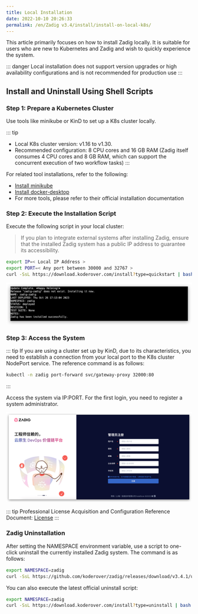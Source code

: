 ```yaml
---
title: Local Installation
date: 2022-10-10 20:26:33
permalink: /en/Zadig v3.4/install/install-on-local-k8s/
---
```


This article primarily focuses on how to install Zadig locally. It is suitable for users who are new to Kubernetes and Zadig and wish to quickly experience the system.

::: danger
Local installation does not support version upgrades or high availability configurations and is not recommended for production use
:::

## Install and Uninstall Using Shell Scripts

### Step 1: Prepare a Kubernetes Cluster

Use tools like minikube or KinD to set up a K8s cluster locally.

::: tip
- Local K8s cluster version: v1.16 to v1.30.
- Recommended configuration: 8 CPU cores and 16 GB RAM (Zadig itself consumes 4 CPU cores and 8 GB RAM, which can support the concurrent execution of two workflow tasks)
:::

For related tool installations, refer to the following:

- [Install minikube](https://minikube.sigs.k8s.io/docs/start/)
- [Install docker-desktop](https://www.docker.com/products/docker-desktop/)
- For more tools, please refer to their official installation documentation

### Step 2: Execute the Installation Script

Execute the following script in your local cluster:

> If you plan to integrate external systems after installing Zadig, ensure that the installed Zadig system has a public IP address to guarantee its accessibility.

``` bash
export IP=< Local IP Address >
export PORT=< Any port between 30000 and 32767 >
curl -SsL https://download.koderover.com/install?type=quickstart | bash
```
![Local installation](../../../_images/install_zadig_on_local_1.png)

### Step 3: Access the System

::: tip
If you are using a cluster set up by KinD, due to its characteristics, you need to establish a connection from your local port to the K8s cluster NodePort service. The reference command is as follows:

``` bash
kubectl -n zadig port-forward svc/gateway-proxy 32000:80
```
:::

Access the system via IP:PORT. For the first login, you need to register a system administrator.

![Local installation](../../../_images/install_zadig_on_init.png)

::: tip
Professional License Acquisition and Configuration Reference Document: [License](/en/Zadig%20v3.4/enterprise-mgr/#license)
:::

### Zadig Uninstallation

After setting the NAMESPACE environment variable, use a script to one-click uninstall the currently installed Zadig system. The command is as follows:

```bash
export NAMESPACE=zadig
curl -SsL https://github.com/koderover/zadig/releases/download/v3.4.1/uninstall.sh | bash
```

You can also execute the latest official uninstall script:
```bash
export NAMESPACE=zadig
curl -SsL https://download.koderover.com/install?type=uninstall | bash
```

<!-- ## 使用 Sealos 安装与卸载

### 步骤 1：准备 Linux 机器

::: warning
为了避免安装时产生冲突或者其他未知错误导致安装失败，建议你的操作系统保持干净的状态，不安装任何可能产生冲突的软件。
:::

#### 硬件要求

|  操作系统                                               |  最低要求                         |
| ------------------------------------------------------ | ---------------------------------|
| **Ubuntu** 18.04+                       | CPU: 4 核  内存: 8 GB  硬盘: 50 GB |

更详细的安装要求，请参考 [Sealos 安装先决条件](https://docs.sealos.io/zh-Hans/docs/lifecycle-management/quick-start/)

#### 网络要求
- 服务器可以访问外网

#### 其他要求
- 需要以 Root 用户安装，不建议用 `sudo`
- 确保服务器防火墙配置开放 30000 - 32767 的端口段，用于外部访问
::: tip
- 如果是以 SSH 方式登入机器，为防止脚本等待安装时间过长导致 SSH 连接断开，建议在客户端本地`~/.ssh/config`中添加一行 `ServerAliveInterval 60`
:::

### 步骤 2：安装 Sealos

::: tip Tips
若您已经安装 Sealos，可跳过此步骤，请确认使用 v4.3.0 或更高版本。
:::

```bash
wget https://github.com/labring/sealos/releases/download/v4.3.0/sealos_4.3.0_linux_amd64.tar.gz
tar -zxvf sealos_4.3.0_linux_amd64.tar.gz sealos && chmod +x sealos && mv sealos /usr/bin
```

### 步骤 3：安装 Kubernetes 以及 Zadig

```bash
# 服务器 IP 地址，用于访问 Zadig 系统
export IP=<node external ip>
export PORT=<30000~32767 任一端口>

sealos run labring/kubernetes:v1.24.0 labring/helm:v3.22.0 labring/calico:v3.24.1 labring/openebs:v3.4.0
sealos run --env IP=${IP} --env PORT=${PORT} labring/zadig:3.4.0
```

![预期安装结果](../../../_images/sealos_install_success.png)

安装过程预计持续 20 分钟左右，受硬件配置和网络情况影响，不同环境下的时间可能不同，
当看到如图的输出时，说明安装已经完成。

### 步骤 4：验证安装结果

可以通过命令查看服务启动状态：

```bash
kubectl -n zadig get po
```
### 步骤 5：访问系统

![预期安装结果](../../../_images/get_endpoint.png)

在安装结果输出中，你可以获得系统的访问地址。

::: tip
许可证获取和配置参考文档：[许可证](/en/Zadig%20v3.4/enterprise-mgr/#许可证)
:::

### 卸载

支持一键卸载当前安装的 Kubernetes 以及 Zadig 系统，只需执行以下即可：

```bash
sealos reset
``` -->
